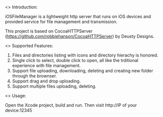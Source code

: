 
<> Introduction:

iOSFileManager is a lightweight http server that runs on iOS devices and provided service for file management and transmission.

This project is based on CocoaHTTPServer (https://github.com/robbiehanson/CocoaHTTPServer) by Deusty Designs.

<> Supported Features:

1. Files and directories listing with icons and directory hierachy is honored.
2. Single click to select, double click to open, all like the trditional experience with file management.
3. Support file uploading, downloading, deleting and creating new folder through the brownser.
4. Support drag and drop uploading.
5. Support multiple files uploading, deleting.

<> Usage:

Open the Xcode project, build and run.
Then visit http://IP of your device:12345
